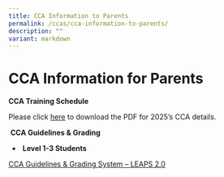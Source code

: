 ```yaml
---
title: CCA Information to Parents
permalink: /ccas/cca-information-to-parents/
description: ""
variant: markdown
---
```

# CCA Information for Parents

**CCA Training Schedule**

Please click [here](/files/TK_CCA_Calendar_2025.pdf) to download the PDF for 2025’s CCA details.

 **CCA Guidelines & Grading**

*    **Level 1-3 Students**

[CCA Guidelines & Grading System – LEAPS 2.0](https://www.moe.gov.sg/education-in-sg/our-programmes/cca/leaps2-0)